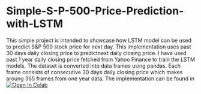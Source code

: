 # Simple-S-P-500-Price-Prediction-with-LSTM

This simple project is intended to showcase how LSTM model can be used to predict S&P 500 stock price for next day.
This implementation uses past 30 days daily closing price to predictnext daily closing price.
I have used past 1 year daily closing price fetched from Yahoo Finance to train the LSTM models.
The dataset is converted into data frames using pandas. Each frame consists of consecutive 30 days daily closing price which makes aroung 365 frames from one year data.
The implementation can be found in   [![Open In Colab](https://colab.research.google.com/assets/colab-badge.svg)](https://colab.research.google.com/drive/1Km08ZdftHuY6Lf8EAgtYlxVOYMDTfxEV?usp=sharing)
